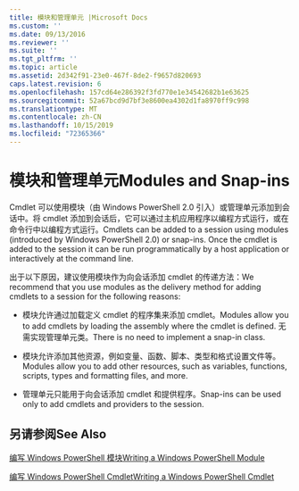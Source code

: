 ```yaml
---
title: 模块和管理单元 |Microsoft Docs
ms.custom: ''
ms.date: 09/13/2016
ms.reviewer: ''
ms.suite: ''
ms.tgt_pltfrm: ''
ms.topic: article
ms.assetid: 2d342f91-23e0-467f-8de2-f9657d820693
caps.latest.revision: 6
ms.openlocfilehash: 157cd64e286392f3fd770e1e34542682b1e63625
ms.sourcegitcommit: 52a67bcd9d7bf3e8600ea4302d1fa8970ff9c998
ms.translationtype: MT
ms.contentlocale: zh-CN
ms.lasthandoff: 10/15/2019
ms.locfileid: "72365366"
---
```

# <a name="modules-and-snap-ins"></a><span data-ttu-id="9facd-102">模块和管理单元</span><span class="sxs-lookup"><span data-stu-id="9facd-102">Modules and Snap-ins</span></span>

<span data-ttu-id="9facd-103">Cmdlet 可以使用模块（由 Windows PowerShell 2.0 引入）或管理单元添加到会话中。将 cmdlet 添加到会话后，它可以通过主机应用程序以编程方式运行，或在命令行中以编程方式运行。</span><span class="sxs-lookup"><span data-stu-id="9facd-103">Cmdlets can be added to a session using modules (introduced by Windows PowerShell 2.0) or snap-ins. Once the cmdlet is added to the session it can be run programmatically by a host application or interactively at the command line.</span></span>

<span data-ttu-id="9facd-104">出于以下原因，建议使用模块作为向会话添加 cmdlet 的传递方法：</span><span class="sxs-lookup"><span data-stu-id="9facd-104">We recommend that you use modules as the delivery method for adding cmdlets to a session for the following reasons:</span></span>

- <span data-ttu-id="9facd-105">模块允许通过加载定义 cmdlet 的程序集来添加 cmdlet。</span><span class="sxs-lookup"><span data-stu-id="9facd-105">Modules allow you to add cmdlets by loading the assembly where the cmdlet is defined.</span></span> <span data-ttu-id="9facd-106">无需实现管理单元类。</span><span class="sxs-lookup"><span data-stu-id="9facd-106">There is no need to implement a snap-in class.</span></span>

- <span data-ttu-id="9facd-107">模块允许添加其他资源，例如变量、函数、脚本、类型和格式设置文件等。</span><span class="sxs-lookup"><span data-stu-id="9facd-107">Modules allow you to add other resources, such as variables, functions, scripts, types and formatting files, and more.</span></span>

- <span data-ttu-id="9facd-108">管理单元只能用于向会话添加 cmdlet 和提供程序。</span><span class="sxs-lookup"><span data-stu-id="9facd-108">Snap-ins can be used only to add cmdlets and providers to the session.</span></span>

## <a name="see-also"></a><span data-ttu-id="9facd-109">另请参阅</span><span class="sxs-lookup"><span data-stu-id="9facd-109">See Also</span></span>

[<span data-ttu-id="9facd-110">编写 Windows PowerShell 模块</span><span class="sxs-lookup"><span data-stu-id="9facd-110">Writing a Windows PowerShell Module</span></span>](../module/writing-a-windows-powershell-module.md)

[<span data-ttu-id="9facd-111">编写 Windows PowerShell Cmdlet</span><span class="sxs-lookup"><span data-stu-id="9facd-111">Writing a Windows PowerShell Cmdlet</span></span>](./writing-a-windows-powershell-cmdlet.md)

